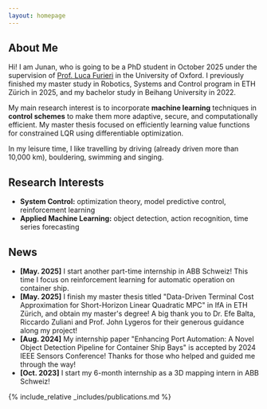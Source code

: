 ```yaml
---
layout: homepage
---
```


## About Me

Hi! I am Junan, who is going to be a PhD student in October 2025 under the supervision of [Prof. Luca Furieri](https://www.lucafurieri.it/) in the University of Oxford. I previously finished my master study in Robotics, Systems and Control program in ETH Zürich in 2025, and my bachelor study in Beihang University in 2022.

My main research interest is to incorporate **machine learning** techniques in **control schemes** to make them more adaptive, secure, and computationally efficient. My master thesis focused on efficiently learning value functions for constrained LQR using differentiable optimization.

In my leisure time, I like travelling by driving (already driven more than 10,000 km), bouldering, swimming and singing.

## Research Interests

- **System Control:** optimization theory, model predictive control, reinforcement learning
- **Applied Machine Learning:** object detection, action recognition, time series forecasting

## News
- **[May. 2025]** I start another part-time internship in ABB Schweiz! This time I focus on reinforcement learning for automatic operation on container ship.
- **[May. 2025]** I finish my master thesis titled "Data-Driven Terminal Cost Approximation for Short-Horizon Linear Quadratic MPC" in IfA in ETH Zürich, and obtain my master's degree! A big thank you to Dr. Efe Balta, Riccardo Zuliani and Prof. John Lygeros for their generous guidance along my project!
- **[Aug. 2024]** My internship paper "Enhancing Port Automation: A Novel Object Detection Pipeline for Container Ship Bays" is accepted by 2024 IEEE Sensors Conference! Thanks for those who helped and guided me through the way!
- **[Oct. 2023]** I start my 6-month internship as a 3D mapping intern in ABB Schweiz!

{% include_relative _includes/publications.md %}

<!-- {% include_relative _includes/services.md %} -->

